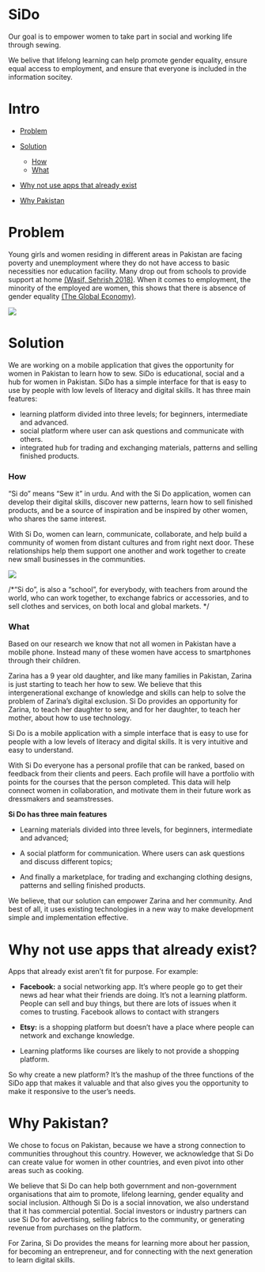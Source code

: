 # SiDo
Our goal is to empower women to take part in social and working life through sewing. 

We belive that lifelong learning can help promote gender equality, ensure equal access to employment, and ensure that everyone is included in the information socitey. 


# Intro

- <a href="#problem">Problem</a>

- <a href="#solution">Solution</a>
    - <a href="#how">How</a>
    - <a href="#what">What</a>
    
- <a href="#why-not-use-apps-that-already-exist">Why not use apps that already exist</a>
- <a href="#why-pakistan">Why Pakistan</a>
    
# Problem
Young girls and women residing in different areas in Pakistan are facing poverty and unemployment where they do not have access to basic necessities nor education facility. Many drop out from schools to provide support at home <a href="https://tribune.com.pk/story/1701028/1-76-pakistan-youth-drop-education-undp/"> (Wasif, Sehrish 2018)</a>. When it comes to employment, the minority of the employed are women, this shows that there is absence of gender equality <a href="https://www.theglobaleconomy.com/Pakistan/Female_labor_force_participation/">(The Global Economy)</a>.
 
<img src="sdg.png">

    
# Solution
We are working on a mobile application that gives the opportunity for women in Pakistan to learn how to sew. 
SiDo is educational, social and a hub for women in Pakistan. SiDo has a simple interface for that is easy to use by people with low levels of literacy and digital skills.
It has three main features:
- learning platform divided into three levels; for beginners, intermediate and advanced.
- social platform where user can ask questions and communicate with others.
- integrated hub for trading and exchanging materials, patterns and selling finished products.
    
### How
“Si do” means “Sew it” in urdu. And with the Si Do application, women can develop their digital skills, discover new patterns, learn how to sell finished products, and be a source of inspiration and be inspired by other women, who shares the same interest.

With Si Do, women can learn, communicate, collaborate, and help build a community of women from distant cultures and from right next door. These relationships help them support one another and work together to create new small businesses in the communities.

<img src="Sewing.jpg">

/*“Si do”, is also a “school”, for everybody, with teachers from around the world, who can work together, to exchange fabrics or accessories, and to sell clothes and services, on both local and global markets. */

### What
Based on our research we know that not all women in Pakistan have a mobile phone. Instead many of these women have access to smartphones through their children.

Zarina has a 9 year old daughter, and like many families in Pakistan, Zarina is just starting to teach her how to sew. We believe that this intergenerational exchange of knowledge and skills can help to solve the problem of Zarina’s digital exclusion. Si Do provides an opportunity for Zarina, to teach her daughter to sew, and for her daughter, to teach her mother, about how to use technology. 

Si Do is a mobile application with a simple interface that is easy to use for people with a low levels of literacy and digital skills. It is very intuitive and easy to understand. 

With Si Do everyone has a personal profile that can be ranked, based on feedback from their clients and peers. Each profile will have a portfolio with points for the courses that the person completed. This data will help connect women in collaboration, and motivate them in their future work as dressmakers and seamstresses. 

**Si Do has three main features**
- Learning materials divided into three levels, for beginners, intermediate and advanced;

- A social platform for communication. Where users can ask questions and discuss different topics; 

- And finally a marketplace, for trading and exchanging clothing designs, patterns and selling finished products. 

We believe, that our solution can empower Zarina and her community. And best of all, it uses existing technologies in a new way to make development simple and implementation effective.

# Why not use apps that already exist?

Apps that already exist aren’t fit for purpose. For example:

- **Facebook:** a social networking app. It’s where people go to get their news ad hear what their friends are doing. It’s not a learning platform. People can sell and buy things, but there are lots of issues when it comes to trusting. Facebook allows to contact with strangers

- **Etsy:** is a shopping platform but doesn’t have a place where people can network and exchange knowledge.

- Learning platforms like courses are likely to not provide a shopping platform.

So why create a new platform? It’s the mashup of the three functions of the SiDo app that makes it valuable and that also gives you the opportunity to make it responsive to the user’s needs. 

# Why Pakistan?
We chose to focus on Pakistan, because we have a strong connection to communities throughout this country. However, we acknowledge that Si Do can create value for women in other countries, and even pivot into other areas such as cooking. 

We believe that Si Do can help both government and non-government organisations that aim to promote, lifelong learning, gender equality and social inclusion. Although Si Do is a social innovation, we also understand that it has commercial potential. Social investors or industry partners can use Si Do for advertising, selling fabrics to the community, or generating revenue from purchases on the platform. 

For Zarina, Si Do provides the means for learning more about her passion, for becoming an entrepreneur, and for connecting with the next generation to learn digital skills.
